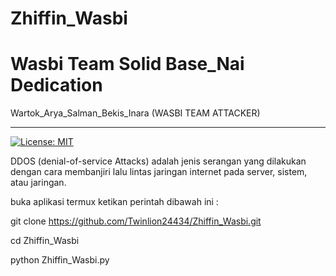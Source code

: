 # Zhiffin_Wasbi
# Wasbi Team Solid Base_Nai Dedication
Wartok_Arya_Salman_Bekis_Inara
(WASBI TEAM ATTACKER)
____________________________
[![License: MIT](https://img.shields.io/badge/License-MIT-yellow.svg)](https://opensource.org/licenses/MIT)

DDOS (denial-of-service Attacks) adalah jenis serangan yang dilakukan dengan cara membanjiri lalu lintas jaringan internet pada server, sistem, atau jaringan.

buka aplikasi termux ketikan perintah dibawah ini :

git clone https://github.com/Twinlion24434/Zhiffin_Wasbi.git

cd Zhiffin_Wasbi

python Zhiffin_Wasbi.py

